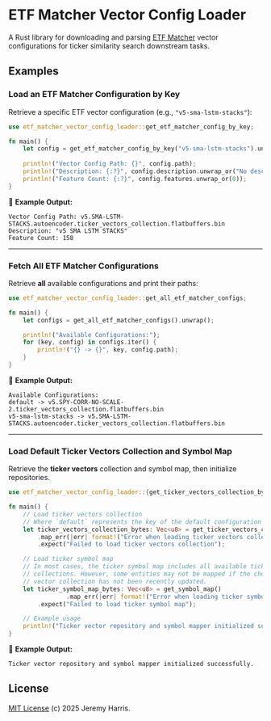 # ETF Matcher Vector Config Loader
A Rust library for downloading and parsing [ETF Matcher](https://etfmatcher.com/) vector configurations for ticker similarity search downstream tasks.

## Examples

### Load an ETF Matcher Configuration by Key
Retrieve a specific ETF vector configuration (e.g., `"v5-sma-lstm-stacks"`):

```rust
use etf_matcher_vector_config_loader::get_etf_matcher_config_by_key;

fn main() {
    let config = get_etf_matcher_config_by_key("v5-sma-lstm-stacks").unwrap();
    
    println!("Vector Config Path: {}", config.path);
    println!("Description: {:?}", config.description.unwrap_or("No description".to_string()));
    println!("Feature Count: {:?}", config.features.unwrap_or(0));
}
```
🔹 **Example Output:**
```text
Vector Config Path: v5.SMA-LSTM-STACKS.autoencoder.ticker_vectors_collection.flatbuffers.bin
Description: "v5 SMA LSTM STACKS"
Feature Count: 158
```

---

### Fetch All ETF Matcher Configurations
Retrieve **all** available configurations and print their paths:

```rust
use etf_matcher_vector_config_loader::get_all_etf_matcher_configs;

fn main() {
    let configs = get_all_etf_matcher_configs().unwrap();

    println!("Available Configurations:");
    for (key, config) in configs.iter() {
        println!("{} -> {}", key, config.path);
    }
}
```
🔹 **Example Output:**
```text
Available Configurations:
default -> v5.SPY-CORR-NO-SCALE-2.ticker_vectors_collection.flatbuffers.bin
v5-sma-lstm-stacks -> v5.SMA-LSTM-STACKS.autoencoder.ticker_vectors_collection.flatbuffers.bin
```

---

### Load Default Ticker Vectors Collection and Symbol Map
Retrieve the **ticker vectors** collection and symbol map, then initialize repositories.

```rust
use etf_matcher_vector_config_loader::{get_ticker_vectors_collection_by_key, get_symbol_map};

fn main() {
    // Load ticker vectors collection
    // Where `default` represents the key of the default configuration
    let ticker_vectors_collection_bytes: Vec<u8> = get_ticker_vectors_collection_by_key("default")
        .map_err(|err| format!("Error when loading ticker vectors collection. {:?}", err))
        .expect("Failed to load ticker vectors collection");

    // Load ticker symbol map
    // In most cases, the ticker symbol map includes all available ticker vector 
    // collections. However, some entities may not be mapped if the chosen ticker 
    // vector collection has not been recently updated.
    let ticker_symbol_map_bytes: Vec<u8> = get_symbol_map()
                .map_err(|err| format!("Error when loading ticker symbol map. {:?}", err))
        .expect("Failed to load ticker symbol map");

    // Example usage
    println!("Ticker vector repository and symbol mapper initialized successfully.");
}
```
🔹 **Example Output:**
```text
Ticker vector repository and symbol mapper initialized successfully.
```

## License
[MIT License](LICENSE) (c) 2025 Jeremy Harris.

